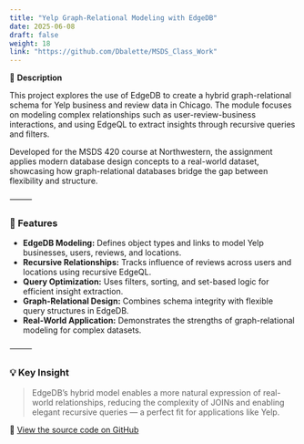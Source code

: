 ```yaml
---
title: "Yelp Graph-Relational Modeling with EdgeDB"
date: 2025-06-08
draft: false
weight: 18
link: "https://github.com/Dbalette/MSDS_Class_Work"
---
```


📘 **Description**

This project explores the use of EdgeDB to create a hybrid graph-relational schema for Yelp business and review data in Chicago. The module focuses on modeling complex relationships such as user-review-business interactions, and using EdgeQL to extract insights through recursive queries and filters.

<!--more-->

Developed for the MSDS 420 course at Northwestern, the assignment applies modern database design concepts to a real-world dataset, showcasing how graph-relational databases bridge the gap between flexibility and structure.

⸻

### 🔧 Features

- **EdgeDB Modeling:** Defines object types and links to model Yelp businesses, users, reviews, and locations.
- **Recursive Relationships:** Tracks influence of reviews across users and locations using recursive EdgeQL.
- **Query Optimization:** Uses filters, sorting, and set-based logic for efficient insight extraction.
- **Graph-Relational Design:** Combines schema integrity with flexible query structures in EdgeDB.
- **Real-World Application:** Demonstrates the strengths of graph-relational modeling for complex datasets.

⸻

### 💡 Key Insight

> EdgeDB’s hybrid model enables a more natural expression of real-world relationships, reducing the complexity of JOINs and enabling elegant recursive queries — a perfect fit for applications like Yelp.

🔗 [View the source code on GitHub](https://github.com/Dbalette/MSDS_Class_Work)
